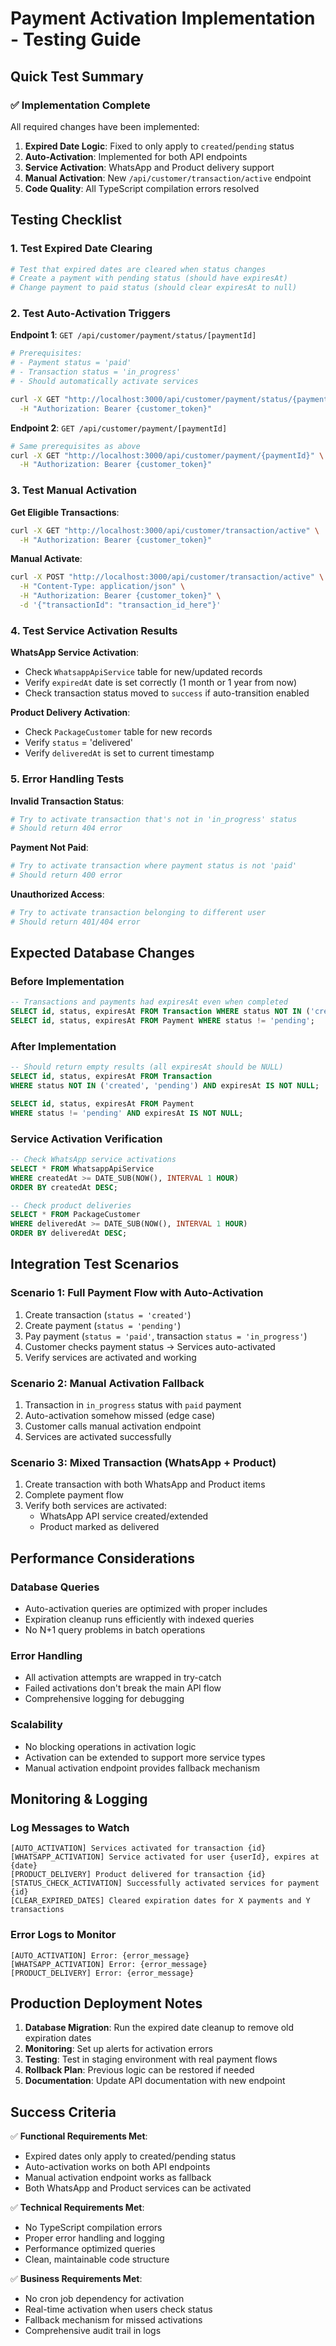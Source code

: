 # Payment Activation Implementation - Testing Guide

## Quick Test Summary

### ✅ Implementation Complete
All required changes have been implemented:

1. **Expired Date Logic**: Fixed to only apply to `created`/`pending` status
2. **Auto-Activation**: Implemented for both API endpoints
3. **Service Activation**: WhatsApp and Product delivery support
4. **Manual Activation**: New `/api/customer/transaction/active` endpoint
5. **Code Quality**: All TypeScript compilation errors resolved

## Testing Checklist

### 1. Test Expired Date Clearing
```bash
# Test that expired dates are cleared when status changes
# Create a payment with pending status (should have expiresAt)
# Change payment to paid status (should clear expiresAt to null)
```

### 2. Test Auto-Activation Triggers
**Endpoint 1**: `GET /api/customer/payment/status/[paymentId]`
```bash
# Prerequisites: 
# - Payment status = 'paid'
# - Transaction status = 'in_progress'
# - Should automatically activate services

curl -X GET "http://localhost:3000/api/customer/payment/status/{paymentId}" \
  -H "Authorization: Bearer {customer_token}"
```

**Endpoint 2**: `GET /api/customer/payment/[paymentId]`
```bash
# Same prerequisites as above
curl -X GET "http://localhost:3000/api/customer/payment/{paymentId}" \
  -H "Authorization: Bearer {customer_token}"
```

### 3. Test Manual Activation
**Get Eligible Transactions**:
```bash
curl -X GET "http://localhost:3000/api/customer/transaction/active" \
  -H "Authorization: Bearer {customer_token}"
```

**Manual Activate**:
```bash
curl -X POST "http://localhost:3000/api/customer/transaction/active" \
  -H "Content-Type: application/json" \
  -H "Authorization: Bearer {customer_token}" \
  -d '{"transactionId": "transaction_id_here"}'
```

### 4. Test Service Activation Results

**WhatsApp Service Activation**:
- Check `WhatsappApiService` table for new/updated records
- Verify `expiredAt` date is set correctly (1 month or 1 year from now)
- Check transaction status moved to `success` if auto-transition enabled

**Product Delivery Activation**:
- Check `PackageCustomer` table for new records
- Verify `status` = 'delivered'
- Verify `deliveredAt` is set to current timestamp

### 5. Error Handling Tests

**Invalid Transaction Status**:
```bash
# Try to activate transaction that's not in 'in_progress' status
# Should return 404 error
```

**Payment Not Paid**:
```bash
# Try to activate transaction where payment status is not 'paid'
# Should return 400 error
```

**Unauthorized Access**:
```bash
# Try to activate transaction belonging to different user
# Should return 401/404 error
```

## Expected Database Changes

### Before Implementation
```sql
-- Transactions and payments had expiresAt even when completed
SELECT id, status, expiresAt FROM Transaction WHERE status NOT IN ('created', 'pending');
SELECT id, status, expiresAt FROM Payment WHERE status != 'pending';
```

### After Implementation
```sql
-- Should return empty results (all expiresAt should be NULL)
SELECT id, status, expiresAt FROM Transaction 
WHERE status NOT IN ('created', 'pending') AND expiresAt IS NOT NULL;

SELECT id, status, expiresAt FROM Payment 
WHERE status != 'pending' AND expiresAt IS NOT NULL;
```

### Service Activation Verification
```sql
-- Check WhatsApp service activations
SELECT * FROM WhatsappApiService 
WHERE createdAt >= DATE_SUB(NOW(), INTERVAL 1 HOUR)
ORDER BY createdAt DESC;

-- Check product deliveries
SELECT * FROM PackageCustomer 
WHERE deliveredAt >= DATE_SUB(NOW(), INTERVAL 1 HOUR)
ORDER BY deliveredAt DESC;
```

## Integration Test Scenarios

### Scenario 1: Full Payment Flow with Auto-Activation
1. Create transaction (`status = 'created'`)
2. Create payment (`status = 'pending'`) 
3. Pay payment (`status = 'paid'`, transaction `status = 'in_progress'`)
4. Customer checks payment status → Services auto-activated
5. Verify services are activated and working

### Scenario 2: Manual Activation Fallback
1. Transaction in `in_progress` status with `paid` payment
2. Auto-activation somehow missed (edge case)
3. Customer calls manual activation endpoint
4. Services are activated successfully

### Scenario 3: Mixed Transaction (WhatsApp + Product)
1. Create transaction with both WhatsApp and Product items
2. Complete payment flow
3. Verify both services are activated:
   - WhatsApp API service created/extended
   - Product marked as delivered

## Performance Considerations

### Database Queries
- Auto-activation queries are optimized with proper includes
- Expiration cleanup runs efficiently with indexed queries
- No N+1 query problems in batch operations

### Error Handling
- All activation attempts are wrapped in try-catch
- Failed activations don't break the main API flow
- Comprehensive logging for debugging

### Scalability
- No blocking operations in activation logic
- Activation can be extended to support more service types
- Manual activation endpoint provides fallback mechanism

## Monitoring & Logging

### Log Messages to Watch
```
[AUTO_ACTIVATION] Services activated for transaction {id}
[WHATSAPP_ACTIVATION] Service activated for user {userId}, expires at {date}
[PRODUCT_DELIVERY] Product delivered for transaction {id}
[STATUS_CHECK_ACTIVATION] Successfully activated services for payment {id}
[CLEAR_EXPIRED_DATES] Cleared expiration dates for X payments and Y transactions
```

### Error Logs to Monitor
```
[AUTO_ACTIVATION] Error: {error_message}
[WHATSAPP_ACTIVATION] Error: {error_message}
[PRODUCT_DELIVERY] Error: {error_message}
```

## Production Deployment Notes

1. **Database Migration**: Run the expired date cleanup to remove old expiration dates
2. **Monitoring**: Set up alerts for activation errors
3. **Testing**: Test in staging environment with real payment flows
4. **Rollback Plan**: Previous logic can be restored if needed
5. **Documentation**: Update API documentation with new endpoint

## Success Criteria

✅ **Functional Requirements Met**:
- Expired dates only apply to created/pending status
- Auto-activation works on both API endpoints  
- Manual activation endpoint works as fallback
- Both WhatsApp and Product services can be activated

✅ **Technical Requirements Met**:
- No TypeScript compilation errors
- Proper error handling and logging
- Performance optimized queries
- Clean, maintainable code structure

✅ **Business Requirements Met**:
- No cron job dependency for activation
- Real-time activation when users check status
- Fallback mechanism for missed activations
- Comprehensive audit trail in logs
